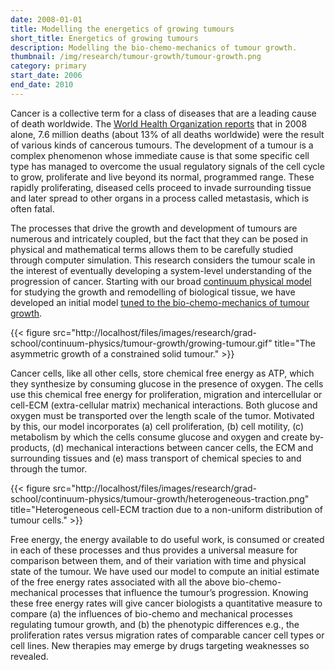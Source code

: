 ```yaml
---
date: 2008-01-01
title: Modelling the energetics of growing tumours
short_title: Energetics of growing tumours
description: Modelling the bio-chemo-mechanics of tumour growth.
thumbnail: /img/research/tumour-growth/tumour-growth.png
category: primary
start_date: 2006
end_date: 2010
---
```


Cancer is a collective term for a class of diseases that are a leading
cause of death worldwide. The [World Health Organization
reports](http://www.who.int/mediacentre/factsheets/fs297/en/) that in
2008 alone, 7.6 million deaths (about 13% of all deaths worldwide)
were the result of various kinds of cancerous tumours. The development
of a tumour is a complex phenomenon whose immediate cause is that some
specific cell type has managed to overcome the usual regulatory
signals of the cell cycle to grow, proliferate and live beyond its
normal, programmed range. These rapidly proliferating, diseased cells
proceed to invade surrounding tissue and later spread to other organs
in a process called metastasis, which is often fatal.

The processes that drive the growth and development of tumours are
numerous and intricately coupled, but the fact that they can be posed
in physical and mathematical terms allows them to be carefully studied
through computer simulation. This research considers the tumour scale
in the interest of eventually developing a system-level understanding
of the progression of cancer. Starting with our broad [continuum
physical model](http://localhost/research/continuum-biophysics/) for
studying the growth and remodelling of biological tissue, we have
developed an initial model [tuned to the bio-chemo-mechanics of tumour
growth](http://dx.doi.org/10.1088/0953-8984/22/19/194122).

{{< figure src="http://localhost/files/images/research/grad-school/continuum-physics/tumour-growth/growing-tumour.gif" title="The asymmetric growth of a constrained solid tumour." >}}

Cancer cells, like all other cells, store chemical free energy as ATP,
which they synthesize by consuming glucose in the presence of
oxygen. The cells use this chemical free energy for proliferation,
migration and intercellular or cell-ECM (extra-cellular matrix)
mechanical interactions. Both glucose and oxygen must be transported
over the length scale of the tumor. Motivated by this, our model
incorporates (a) cell proliferation, (b) cell motility, \(c) metabolism
by which the cells consume glucose and oxygen and create by-products,
(d) mechanical interactions between cancer cells, the ECM and
surrounding tissues and (e) mass transport of chemical species to and
through the tumor.

{{< figure src="http://localhost/files/images/research/grad-school/continuum-physics/tumour-growth/heterogeneous-traction.png" title="Heterogeneous cell-ECM traction due to a non-uniform distribution of tumour cells." >}}

Free energy, the energy available to do useful work, is consumed or
created in each of these processes and thus provides a universal
measure for comparison between them, and of their variation with time
and physical state of the tumour. We have used our model to compute an
initial estimate of the free energy rates associated with all the
above bio-chemo-mechanical processes that influence the tumour’s
progression. Knowing these free energy rates will give cancer
biologists a quantitative measure to compare (a) the influences of
bio-chemo and mechanical processes regulating tumour growth, and (b)
the phenotypic differences e.g., the proliferation rates versus
migration rates of comparable cancer cell types or cell lines. New
therapies may emerge by drugs targeting weaknesses so revealed.
